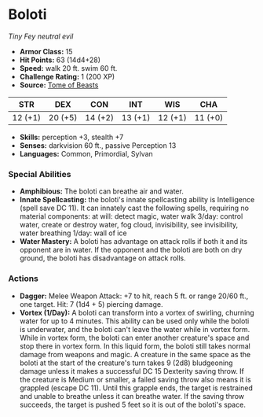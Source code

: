 # Boloti

*Tiny* *Fey* *neutral evil*

- **Armor Class:** 15
- **Hit Points:** 63 (14d4+28)
- **Speed:** walk 20 ft. swim 60 ft.
- **Challenge Rating:** 1 (200 XP)
- **Source:** [Tome of Beasts](https://koboldpress.com/kpstore/product/tome-of-beasts-for-5th-edition-print/)

| STR | DEX | CON | INT | WIS | CHA |
| --- | --- | --- | --- | --- | --- |
| 12 (+1) | 20 (+5) | 14 (+2) | 13 (+1) | 12 (+1) | 11 (+0) |

- **Skills:** perception +3, stealth +7
- **Senses:** darkvision 60 ft., passive Perception 13
- **Languages:** Common, Primordial, Sylvan
### Special Abilities
- **Amphibious:** The boloti can breathe air and water.
- **Innate Spellcasting:** the boloti's innate spellcasting ability is Intelligence (spell save DC 11). It can innately cast the following spells, requiring no material components:  at will: detect magic, water walk  3/day: control water, create or destroy water, fog cloud, invisibility, see invisibility, water breathing  1/day: wall of ice
- **Water Mastery:** A boloti has advantage on attack rolls if both it and its opponent are in water. If the opponent and the boloti are both on dry ground, the boloti has disadvantage on attack rolls.
### Actions
- **Dagger:** Melee Weapon Attack: +7 to hit, reach 5 ft. or range 20/60 ft., one target. Hit: 7 (1d4 + 5) piercing damage.
- **Vortex (1/Day):** A boloti can transform into a vortex of swirling, churning water for up to 4 minutes. This ability can be used only while the boloti is underwater, and the boloti can't leave the water while in vortex form. While in vortex form, the boloti can enter another creature's space and stop there in vortex form. In this liquid form, the boloti still takes normal damage from weapons and magic. A creature in the same space as the boloti at the start of the creature's turn takes 9 (2d8) bludgeoning damage unless it makes a successful DC 15 Dexterity saving throw. If the creature is Medium or smaller, a failed saving throw also means it is grappled (escape DC 11). Until this grapple ends, the target is restrained and unable to breathe unless it can breathe water. If the saving throw succeeds, the target is pushed 5 feet so it is out of the boloti's space.
